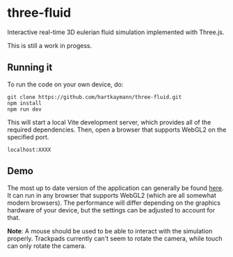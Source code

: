 # three-fluid
Interactive real-time 3D eulerian fluid simulation implemented with Three.js.

This is still a work in progess.


## Running it
To run the code on your own device, do:
```
git clone https://github.com/hartkaymann/three-fluid.git
npm install
npm run dev
```
This will start a local Vite development server, which provides all of the required dependencies.
Then, open a browser that supports WebGL2 on the specified port.

`localhost:XXXX`

## Demo
The most up to date version of the application can generally be found [here](https://hartkaymann.com/fluid/).
It can run in any browser that supports WebGL2 (which are all somewhat modern browsers).
The performance will differ depending on the graphics hardware of your device, but the settings can be adjusted to account for that.

**Note**: A mouse should be used to be able to interact with the simulation properly. 
Trackpads currently can't seem to rotate the camera, while touch can only rotate the camera. 
